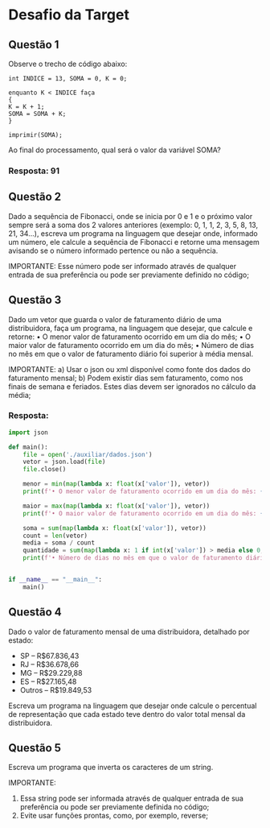 # **Desafio da Target** 

## Questão 1
Observe o trecho de código abaixo:

```
int INDICE = 13, SOMA = 0, K = 0;

enquanto K < INDICE faça
{
K = K + 1;
SOMA = SOMA + K;
}

imprimir(SOMA);
```

Ao final do processamento, qual será o valor da variável SOMA?

### **Resposta: 91**


## Questão 2
Dado a sequência de Fibonacci, onde se inicia por 0 e 1 e o próximo valor sempre será a soma dos 2 valores anteriores (exemplo: 0, 1, 1, 2, 3, 5, 8, 13, 21, 34...), escreva um programa na linguagem que desejar onde, informado um número, ele calcule a sequência de Fibonacci e retorne uma mensagem avisando se o número informado pertence ou não a sequência.

IMPORTANTE:
Esse número pode ser informado através de qualquer entrada de sua preferência ou pode ser previamente definido no código;



## Questão 3
Dado um vetor que guarda o valor de faturamento diário de uma distribuidora, faça um programa, na linguagem que desejar, que calcule e retorne:
• O menor valor de faturamento ocorrido em um dia do mês;
• O maior valor de faturamento ocorrido em um dia do mês;
• Número de dias no mês em que o valor de faturamento diário foi superior à média mensal.

IMPORTANTE:
a) Usar o json ou xml disponível como fonte dos dados do faturamento mensal;
b) Podem existir dias sem faturamento, como nos finais de semana e feriados. Estes dias devem ser ignorados no cálculo da média;

### **Resposta:**
```py
import json

def main():
    file = open('./auxiliar/dados.json')
    vetor = json.load(file)
    file.close()

    menor = min(map(lambda x: float(x['valor']), vetor))
    print(f'• O menor valor de faturamento ocorrido em um dia do mês: {menor}')

    maior = max(map(lambda x: float(x['valor']), vetor))
    print(f'• O maior valor de faturamento ocorrido em um dia do mês: {maior}')

    soma = sum(map(lambda x: float(x['valor']), vetor))
    count = len(vetor)
    media = soma / count
    quantidade = sum(map(lambda x: 1 if int(x['valor']) > media else 0, vetor))
    print(f'• Número de dias no mês em que o valor de faturamento diário foi superior à média mensal: {quantidade}')


if __name__ == "__main__":
    main()
```


## Questão 4
Dado o valor de faturamento mensal de uma distribuidora, detalhado por estado:

- SP – R$67.836,43
- RJ – R$36.678,66
- MG – R$29.229,88
- ES – R$27.165,48
- Outros – R$19.849,53

Escreva um programa na linguagem que desejar onde calcule o percentual de representação que cada estado teve dentro do valor total mensal da distribuidora.



## Questão 5
Escreva um programa que inverta os caracteres de um string.

IMPORTANTE:
1. Essa string pode ser informada através de qualquer entrada de sua preferência ou pode ser previamente definida no código;
2. Evite usar funções prontas, como, por exemplo, reverse;


```
